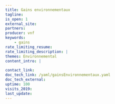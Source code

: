 ```yaml
---
title: Gains environnementaux
tagline: 
is_open: 1
external_site: 
partners:
producer: vnf
keywords:
    - gains
rate_limiting_resume: 
rate_limiting_description: |
themes: Environnemental  
content_intro: | 
   
contact_link: 
doc_tech_link: /yaml/gainsEnvironnementaux.yaml
doc_tech_external: 
uptime: 100
visits_2019: 
last_update: 
---
```


